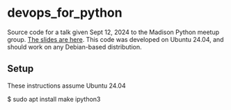 # devops_for_python

Source code for a talk given Sept 12, 2024 to the Madison Python meetup group.  [The slides are here](https://docs.google.com/presentation/d/1cAMi5Bdfh6kbpHf4BgFQsk_2rY-3LdT5Hi6bVLpGOec/edit#slide=id.p).  This code was developed on Ubuntu 24.04, and should work on any Debian-based distribution.


## Setup 

These instructions assume Ubuntu 24.04

   $ sudo apt install make ipython3
